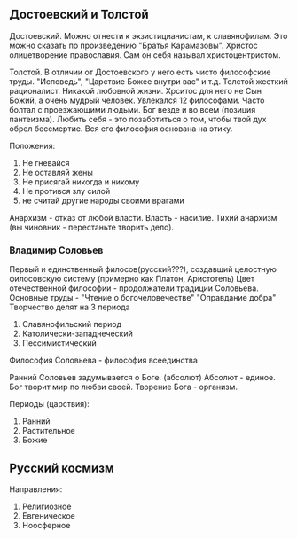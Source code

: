 ## Достоевский и Толстой

Достоевский. Можно отнести к экзистицианистам, к славянофилам. Это можно сказать по произведению "Братья Карамазовы". Христос олицетворение православия. Сам он себя называл христоцентристом.

Толстой. В отличии от Достоевского у него есть чисто философские труды. "Исповедь", "Царствие Божее внутри вас" и т.д. Толстой жесткий рационалист. Никакой любовной жизни. Хрситос для него не Сын Божий, а очень мудрый человек.
Увлекался 12 философами. Часто болтал с проезжающими людьми. 
Бог везде и во всем (позиция пантеизма). 
Любить себя - это позаботиться о том, чтобы твой дух обрел бессмертие. 
Вся его философия основана на этику.

Положения:
1. Не гневайся
2. Не оставляй жены
3. Не присягай никогда и никому
4. Не протився злу силой
5. не считай другие народы своими врагами

Анархизм - отказ от любой власти. Власть - насилие. 
Тихий анархизм (вы чиновник - перестаньте творить дело).

### Владимир Соловьев 
Первый и единственный филосов(русский???), создавший целостную филосовскую систему (примерно как Платон, Аристотель)
Цвет отечественной философии - продолжатели традиции Соловьева. 
Основные труды - "Чтение о богочеловечестве" "Оправдание добра"
Творчество делят на 3 периода
1. Славянофильский период
2. Католически-западнеческий
3. Пессимистический

Философия Соловьева - философия всеединства

Ранний Соловьев задумывается о Боге. (абсолют)
Абсолют - единое.
Бог творит мир по любви своей.
Творение Бога - организм.

Периоды (царствия):
1. Ранний
2. Растительное
3. Божие

## Русский космизм

Направления:
1. Религиозное
2. Евгеническое
3. Ноосферное